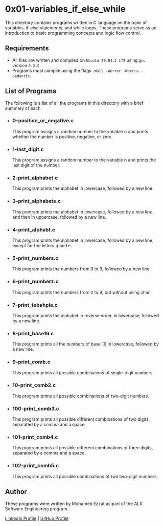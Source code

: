 # 0x01-variables_if_else_while
This directory contains programs written in C language on the topic of variables, if-else statements, and while loops. These programs serve as an introduction to basic programming concepts and logic flow control.

## Requirements
- All files are written and compiled on `Ubuntu 20.04.2 LTS` using `gcc` version `9.3.0`.
- Programs must compile using the flags `-Wall -Werror -Wextra -pedantic`.
## List of Programs
The following is a list of all the programs in this directory with a brief summary of each.

- ### 0-positive_or_negative.c
    This program assigns a random number to the variable n and prints whether the number is positive, negative, or zero.

- ### 1-last_digit.c
    This program assigns a random number to the variable n and prints the last digit of the number.

- ### 2-print_alphabet.c
    This program prints the alphabet in lowercase, followed by a new line.

- ### 3-print_alphabets.c
    This program prints the alphabet in lowercase, followed by a new line, and then in uppercase, followed by a new line.

- ### 4-print_alphabt.c
    This program prints the alphabet in lowercase, followed by a new line, except for the letters q and e.

- ### 5-print_numbers.c
    This program prints the numbers from 0 to 9, followed by a new line.

- ### 6-print_numberz.c
    This program prints the numbers from 0 to 9, but without using char.

- ### 7-print_tebahpla.c
    This program prints the alphabet in reverse order, in lowercase, followed by a new line.

- ### 8-print_base16.c
    This program prints all the numbers of base 16 in lowercase, followed by a new line.

- ### 9-print_comb.c
    This program prints all possible combinations of single-digit numbers.

- ### 10-print_comb2.c
    This program prints all possible combinations of two-digit numbers.

- ### 100-print_comb3.c
    This program prints all possible different combinations of two digits, separated by a comma and a space.

- ### 101-print_comb4.c
    This program prints all possible different combinations of three digits, separated by a comma and a space.

- ### 102-print_comb5.c
    This program prints all possible combinations of two two-digit numbers.

## Author
These programs were written by Mohamed Ezzat as part of the ALX Software Engineering program.

[LinkedIn Profile](https://www.linkedin.com/in/mohamed-ezzat01/) | [GitHub Profile](https://github.com/mohvmedezzvt)

